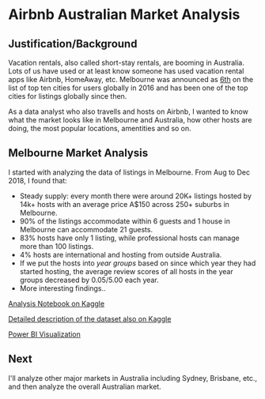 # Airbnb Australian Market Analysis

## Justification/Background 

Vacation rentals, also called short-stay rentals, are booming in Australia. Lots of us have used or at least know someone has used vacation rental apps like Airbnb, HomeAway, etc. Melbourne was announced as [6th](https://www.businessinsider.com.au/heres-how-big-airbnb-is-in-sydney-and-how-it-compares-to-the-rest-of-the-world-2016-5) on the list of top ten cities for users globally in 2016 and has been one of the top cities for listings globally since then. 

As a data analyst who also travells and hosts on Airbnb, I wanted to know what the market looks like in Melbourne and Australia, how other hosts are doing, the most popular locations, amentities and so on.

## Melbourne Market Analysis

I started with analyzing the data of listings in Melbourne. From Aug to Dec 2018, I found that:

- Steady supply: every month there were around 20K+ listings hosted by 14k+ hosts with an average price A$150 across 250+ suburbs in Melbourne.
- 90% of the listings accommodate within 6 guests and 1 house in Melbourne can accommodate 21 guests.
- 83% hosts have only 1 listing, while professional hosts can manage more than 100 listings.
- 4% hosts are international and hosting from outside Australia.
- If we put the hosts into *year groups* based on since which year they had started hosting, the average review scores of all hosts in the year groups decreased by 0.05/5.00 each year.
- More interesting findings..

[Analysis Notebook on Kaggle](https://www.kaggle.com/tylerx/melbourne-vacation-rental-market-analysis)

[Detailed description of the dataset also on Kaggle](https://www.kaggle.com/tylerx/melbourne-airbnb-open-data)

[Power BI Visualization](https://app.powerbi.com/view?r=eyJrIjoiMTdiZGViZTItNWRhZC00NDY5LTkwMDEtNTQxZDY2OGZmOWVlIiwidCI6IjBlNWJmM2NmLTFmZjQtNDZiNy05MTc2LTUyYzUzOGMyMmE0ZCIsImMiOjEwfQ%3D%3D&pageName=ReportSection3655a29acb3c0494a39e)


## Next 

I'll analyze other major markets in Australia including Sydney, Brisbane, etc., and then analyze the overall Australian market.
